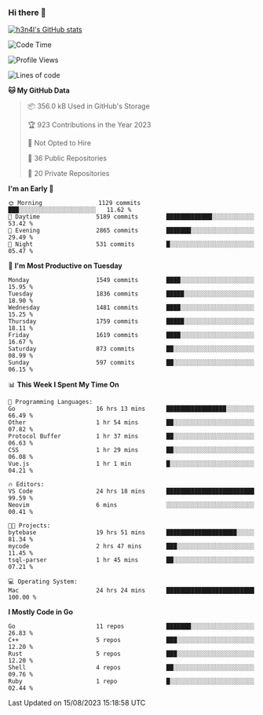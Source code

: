 ### Hi there 👋

[![h3n4l's GitHub stats](https://github-readme-stats.vercel.app/api?username=h3n4l&count_private=true&show_icons=true&theme=radical)](https://github.com/h3n4l/github-readme-stats)

<!--START_SECTION:waka-->
![Code Time](http://img.shields.io/badge/Code%20Time-1%2C499%20hrs%2053%20mins-blue)

![Profile Views](http://img.shields.io/badge/Profile%20Views-3-blue)

![Lines of code](https://img.shields.io/badge/From%20Hello%20World%20I%27ve%20Written-2.8%20million%20lines%20of%20code-blue)

**🐱 My GitHub Data** 

> 📦 356.0 kB Used in GitHub's Storage 
 > 
> 🏆 923 Contributions in the Year 2023
 > 
> 🚫 Not Opted to Hire
 > 
> 📜 36 Public Repositories 
 > 
> 🔑 20 Private Repositories 
 > 
**I'm an Early 🐤** 

```text
🌞 Morning                1129 commits        ███░░░░░░░░░░░░░░░░░░░░░░   11.62 % 
🌆 Daytime                5189 commits        █████████████░░░░░░░░░░░░   53.42 % 
🌃 Evening                2865 commits        ███████░░░░░░░░░░░░░░░░░░   29.49 % 
🌙 Night                  531 commits         █░░░░░░░░░░░░░░░░░░░░░░░░   05.47 % 
```
📅 **I'm Most Productive on Tuesday** 

```text
Monday                   1549 commits        ████░░░░░░░░░░░░░░░░░░░░░   15.95 % 
Tuesday                  1836 commits        █████░░░░░░░░░░░░░░░░░░░░   18.90 % 
Wednesday                1481 commits        ████░░░░░░░░░░░░░░░░░░░░░   15.25 % 
Thursday                 1759 commits        █████░░░░░░░░░░░░░░░░░░░░   18.11 % 
Friday                   1619 commits        ████░░░░░░░░░░░░░░░░░░░░░   16.67 % 
Saturday                 873 commits         ██░░░░░░░░░░░░░░░░░░░░░░░   08.99 % 
Sunday                   597 commits         ██░░░░░░░░░░░░░░░░░░░░░░░   06.15 % 
```


📊 **This Week I Spent My Time On** 

```text
💬 Programming Languages: 
Go                       16 hrs 13 mins      █████████████████░░░░░░░░   66.49 % 
Other                    1 hr 54 mins        ██░░░░░░░░░░░░░░░░░░░░░░░   07.82 % 
Protocol Buffer          1 hr 37 mins        ██░░░░░░░░░░░░░░░░░░░░░░░   06.63 % 
CSS                      1 hr 29 mins        ██░░░░░░░░░░░░░░░░░░░░░░░   06.08 % 
Vue.js                   1 hr 1 min          █░░░░░░░░░░░░░░░░░░░░░░░░   04.21 % 

🔥 Editors: 
VS Code                  24 hrs 18 mins      █████████████████████████   99.59 % 
Neovim                   6 mins              ░░░░░░░░░░░░░░░░░░░░░░░░░   00.41 % 

🐱‍💻 Projects: 
bytebase                 19 hrs 51 mins      ████████████████████░░░░░   81.34 % 
mycode                   2 hrs 47 mins       ███░░░░░░░░░░░░░░░░░░░░░░   11.45 % 
tsql-parser              1 hr 45 mins        ██░░░░░░░░░░░░░░░░░░░░░░░   07.21 % 

💻 Operating System: 
Mac                      24 hrs 24 mins      █████████████████████████   100.00 % 
```

**I Mostly Code in Go** 

```text
Go                       11 repos            ███████░░░░░░░░░░░░░░░░░░   26.83 % 
C++                      5 repos             ███░░░░░░░░░░░░░░░░░░░░░░   12.20 % 
Rust                     5 repos             ███░░░░░░░░░░░░░░░░░░░░░░   12.20 % 
Shell                    4 repos             ██░░░░░░░░░░░░░░░░░░░░░░░   09.76 % 
Ruby                     1 repo              █░░░░░░░░░░░░░░░░░░░░░░░░   02.44 % 
```




 Last Updated on 15/08/2023 15:18:58 UTC
<!--END_SECTION:waka-->

